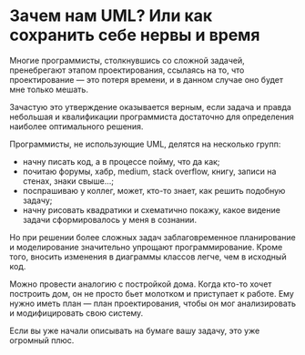 # Зачем нам UML? Или как сохранить себе нервы и время

Многие программисты, столкнувшись со сложной задачей, пренебрегают этапом проектирования, ссылаясь на то, что проектирование — это потеря времени, и в данном случае оно будет мне только мешать.

Зачастую это утверждение оказывается верным, если задача и правда небольшая и квалификации программиста достаточно для определения наиболее оптимального решения.

Программисты, не использующие UML, делятся на несколько групп:

* начну писать код, а в процессе пойму, что да как;
* почитаю форумы, хабр, medium, stack overflow, книгу, записи на стенах, знаки свыше…;
* поспрашиваю у коллег, может, кто-то знает, как решить подобную задачу;
* начну рисовать квадратики и схематично покажу, какое видение задачи сформировалось у меня в сознании.

Но при решении более сложных задач заблаговременное планирование и моделирование значительно упрощают программирование. Кроме того, вносить изменения в диаграммы классов легче, чем в исходный код.

Можно провести аналогию с постройкой дома. Когда кто-то хочет построить дом, он не просто бьет молотком и приступает к работе. Ему нужно иметь план — план проектирования, чтобы он мог анализировать и модифицировать свою систему.

Если вы уже начали описывать на бумаге вашу задачу, это уже огромный плюс.

